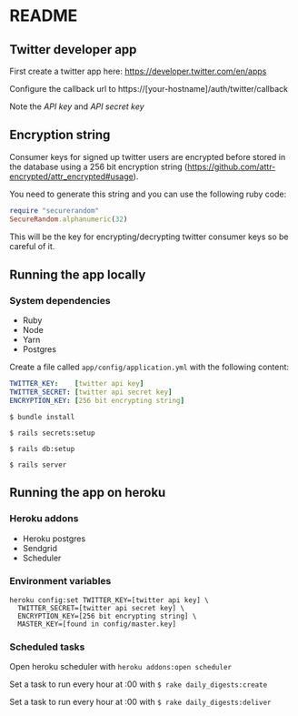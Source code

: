 # README

## Twitter developer app
First create a twitter app here: https://developer.twitter.com/en/apps

Configure the callback url to https://[your-hostname]/auth/twitter/callback

Note the *API key* and *API secret key*

## Encryption string
Consumer keys for signed up twitter users are encrypted before stored in the database using a 256 bit encryption string (https://github.com/attr-encrypted/attr_encrypted#usage).

You need to generate this string and you can use the following ruby code:

```ruby
require "securerandom"
SecureRandom.alphanumeric(32)
```

This will be the key for encrypting/decrypting twitter consumer keys so be careful of it.

## Running the app locally

### System dependencies
- Ruby
- Node
- Yarn
- Postgres

Create a file called `app/config/application.yml` with the following content:
```YAML
TWITTER_KEY:    [twitter api key]
TWITTER_SECRET: [twitter api secret key]
ENCRYPTION_KEY: [256 bit encrypting string]
```


`$ bundle install`

`$ rails secrets:setup`

`$ rails db:setup`

`$ rails server`


## Running the app on heroku

### Heroku addons
- Heroku postgres
- Sendgrid
- Scheduler

### Environment variables
```
heroku config:set TWITTER_KEY=[twitter api key] \
  TWITTER_SECRET=[twitter api secret key] \
  ENCRYPTION_KEY=[256 bit encrypting string] \
  MASTER_KEY=[found in config/master.key]
```

### Scheduled tasks
Open heroku scheduler with `heroku addons:open scheduler`

Set a task to run every hour at :00 with `$ rake daily_digests:create`

Set a task to run every hour at :00 with `$ rake daily_digests:deliver`
